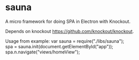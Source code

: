 # sauna
A micro framework for doing SPA in Electron with Knockout.

Depends on knockout https://github.com/knockout/knockout.

Usage from example:
		var sauna = require("./libs/sauna");			
		spa = sauna.init(document.getElementById("app"));
		spa.n.navigate("views/homeView");			
	
